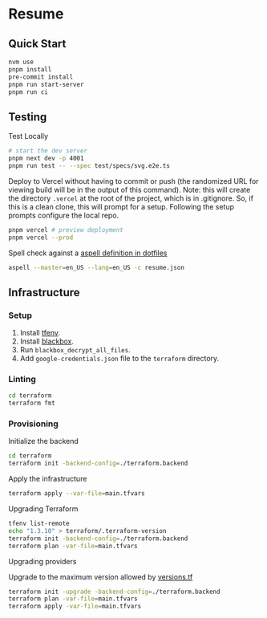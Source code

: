 # Resume

## Quick Start

```sh
nvm use
pnpm install
pre-commit install
pnpm run start-server
pnpm run ci
```

## Testing

Test Locally

```sh
# start the dev server
pnpm next dev -p 4001
pnpm run test -- --spec test/specs/svg.e2e.ts
```

Deploy to Vercel without having to commit or push (the randomized URL for viewing build will be in the output of this command). Note: this will create the directory `.vercel` at the root of the project, which is in .gitignore.  So, if this is a clean clone, this will prompt for a setup.  Following the setup prompts configure the local repo.

```sh
pnpm vercel # preview deployment
pnpm vercel --prod
```

Spell check against a [aspell definition in dotfiles](https://github.com/a2f0/dotfiles/blob/main/files/aspell.en.pws)

```sh
aspell --master=en_US --lang=en_US -c resume.json
```

## Infrastructure

### Setup

1. Install [tfenv](https://github.com/tfutils/tfenv).
2. Install [blackbox](https://github.com/StackExchange/blackbox).
3. Run `blackbox_decrypt_all_files`.
4. Add `google-credentials.json` file to the `terraform` directory.

### Linting

```sh
cd terraform
terraform fmt
```

### Provisioning

Initialize the backend

```sh
cd terraform
terraform init -backend-config=./terraform.backend

```

Apply the infrastructure

```sh
terraform apply --var-file=main.tfvars
```

Upgrading Terraform
```sh
tfenv list-remote
echo "1.3.10" > terraform/.terraform-version
terraform init -backend-config=./terraform.backend
terraform plan -var-file=main.tfvars
```

Upgrading providers

Upgrade to the maximum version allowed by [versions.tf](./terraform/versions.tf)

```sh
terraform init -upgrade -backend-config=./terraform.backend
terraform plan -var-file=main.tfvars
terraform apply -var-file=main.tfvars
```
